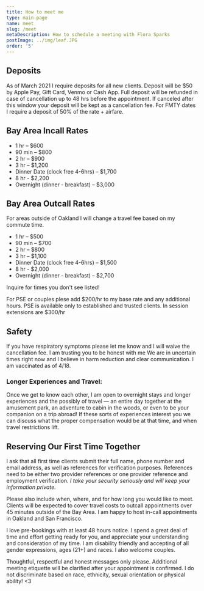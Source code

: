 ```yaml
---
title: How to meet me
type: main-page
name: meet
slug: /meet
metaDescription: How to schedule a meeting with Flora Sparks
postImage: ../img/leaf.JPG
order: '5'
---
```

## Deposits

As of March 2021 I require deposits for all new clients. Deposit will be $50 by Apple Pay, Gift Card, Venmo or Cash App. Full deposit will be refunded in case of cancellation up to 48 hrs before the appointment. If canceled after this window your deposit will be kept as a cancellation fee. For FMTY dates I require a deposit of 50% of the rate + airfare.

## Bay Area Incall Rates

* 1 hr – $600
* 90 min – $800
* 2 hr – $900
* 3 hr – $1,200
* Dinner Date (clock free 4-6hrs) – $1,700 
* 8 hr - $2,200
* Overnight (dinner - breakfast) – $3,000

## Bay Area Outcall Rates

For areas outside of Oakland I will change a travel fee based on my commute time. 

* 1 hr – $500
* 90 min – $700
* 2 hr – $800
* 3 hr – $1,100
* Dinner Date (clock free 4-6hrs) – $1,500
* 8 hr - $2,000
* Overnight (dinner - breakfast) – $2,700



Inquire for times you don't see listed!

For PSE or couples plese add $200/hr to my base rate and any additional hours. PSE is available only to established and trusted clients. In session extensions are $300/hr 

## Safety

If you have respiratory symptoms please let me know and I will waive the cancellation fee. I am trusting you to be honest with me We are in uncertain times right now and I believe in harm reduction and clear communication. I am vaccinated as of 4/18.

### Longer Experiences and Travel:

Once we get to know each other, I am open to overnight stays and longer experiences and the possibly of travel — an entire day together at the amusement park, an adventure to cabin in the woods, or even to be your companion on a trip abroad! If these sorts of experiences interest you we can discuss what the proper compensation would be at that time, and when travel restrictions lift.

## Reserving Our First Time Together

I ask that all first time clients submit their full name, phone number and email address, as well as references for verification purposes. References need to be either two provider references or one provider reference and employment verification. *I take your security seriously and will keep your information private.*

Please also include when, where, and for how long you would like to meet. Clients will be expected to cover travel costs to outcall appointments over 45 minutes outside of the Bay Area. I am happy to host in-call appointments in Oakland and San Francisco.

I love pre-bookings with at least 48 hours notice. I spend a great deal of time and effort getting ready for you, and appreciate your understanding and consideration of my time. I am disability friendly and accepting of all gender expressions, ages (21+) and races. I also welcome couples.

Thoughtful, respectful and honest messages only please. Additional meeting etiquette will be clarified after your appointment is confirmed. I do not discriminate based on race, ethnicity, sexual orientation or physical ability! <3